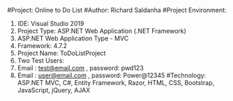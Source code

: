 #Project: Online to Do List
#Author: Richard Saldanha
#Project Environment:
1. IDE: Visual Studio 2019
2. Project Type: ASP.NET Web Application (.NET Framework)
3. ASP.NET Web Application Type - MVC
4. Framework: 4.7.2
5. Project Name: ToDoListProject
6. Two Test Users:
1. Email : test@email.com , password: pwd123
2. Email : user@email.com , password: Power@12345
#Technology: ASP.NET MVC, C#, Entity Framework, Razor, HTML, CSS, Bootstrap, JavaScript, jQuery, AJAX





